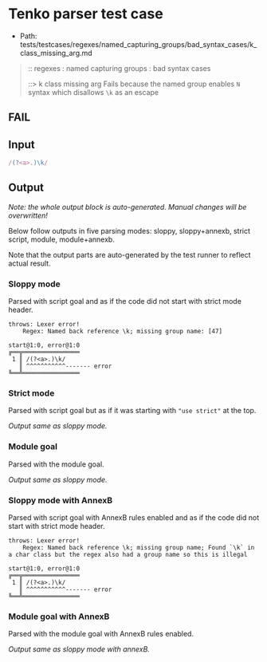 # Tenko parser test case

- Path: tests/testcases/regexes/named_capturing_groups/bad_syntax_cases/k_class_missing_arg.md

> :: regexes : named capturing groups : bad syntax cases
>
> ::> k class missing arg
Fails because the named group enables `N` syntax which disallows `\k` as an escape

## FAIL

## Input

`````js
/(?<a>.)\k/
`````

## Output

_Note: the whole output block is auto-generated. Manual changes will be overwritten!_

Below follow outputs in five parsing modes: sloppy, sloppy+annexb, strict script, module, module+annexb.

Note that the output parts are auto-generated by the test runner to reflect actual result.

### Sloppy mode

Parsed with script goal and as if the code did not start with strict mode header.

`````
throws: Lexer error!
    Regex: Named back reference \k; missing group name: [47]

start@1:0, error@1:0
╔══╦════════════════
 1 ║ /(?<a>.)\k/
   ║ ^^^^^^^^^^^------- error
╚══╩════════════════

`````

### Strict mode

Parsed with script goal but as if it was starting with `"use strict"` at the top.

_Output same as sloppy mode._

### Module goal

Parsed with the module goal.

_Output same as sloppy mode._

### Sloppy mode with AnnexB

Parsed with script goal with AnnexB rules enabled and as if the code did not start with strict mode header.

`````
throws: Lexer error!
    Regex: Named back reference \k; missing group name; Found `\k` in a char class but the regex also had a group name so this is illegal

start@1:0, error@1:0
╔══╦════════════════
 1 ║ /(?<a>.)\k/
   ║ ^^^^^^^^^^^------- error
╚══╩════════════════

`````

### Module goal with AnnexB

Parsed with the module goal with AnnexB rules enabled.

_Output same as sloppy mode with annexB._
